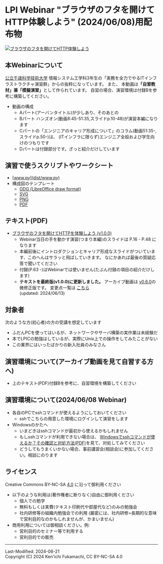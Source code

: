 # LPI Webinar "ブラウザのフタを開けてHTTP体験しよう" (2024/06/08)用配布物

[![ブラウザのフタを開けてHTTP体験しよう](https://img.youtube.com/vi/y84Asag9O1o/maxresdefault.jpg)](https://www.youtube.com/watch?v=y84Asag9O1o)

## 本Webinarについて

[公立千歳科学技術大学](https://www.chitose.ac.jp/)
情報システム工学科3年生の「実務を全力でやるITインフラストラクチャ演習群」からの抜粋になっています。
また、
本動画は<B>「自習教材」兼「模擬演習」</B>として作られています。
自習の場合、演習環境は付録Bを参考に構築してください。

- 動画の構成
    - Aパート(アーバンタイトル)が少しあり、そのあとの
    - Bパート ハンズオン(動画8:45-51:35,スライドp.10-48)が演習本編になります
    - Cパートの「エンジニアのキャリア形成について」のコラム(動画51:35-,スライドp.50-)は、
      (ITインフラに限らず)エンジニア全般および学生向けのつもりです
    - Dパートは付録部分です。ざっと紹介だけしています


## 演習で使うスクリプトやワークシート

- [www.py](dist/www.py)
- 構成図のテンプレート
    - [ODG (LibreOffice draw format)](dist/templates/www-design-template.odg)
    - [SVG](dist/templates/www-design-template.svg)
    - [PNG](dist/templates/www-design-template.png)
    - [PDF](dist/templates/www-design-template.pdf)


## テキスト(PDF)

- [ブラウザのフタを開けてHTTPを体験しよう (v1.0.0)](https://speakerdeck.com/fmlorg/burauzanohutawokai-ketehttpti-yan-siyou-20240608v1-dot-0-0)
    - Webinar当日の手を動かす演習(つまり本編)のスライドは P.16 - P.48 になります
    - 本編前後にイントロダクションとキャリア形成なスライドがついています、このへんはサラッと飛ばしていきます。
      なにかあれば最後の質疑応答で聞いてください
    - 付録(P.63 -)はWebinarでは使いません(たぶん付録の項目の紹介だけします)
    - <B>テキストを最終版(v1.0.0)に更新しました。</B>
      アーカイブ動画は
      [v0.6.0](dist/ブラウザのフタを開けてHTTPを体験しよう_20240608v0.6.0.pdf)の微修正版です。
      変更点一覧は
      [こちら](changes.md)
      <br>
      (updated: 2024/06/13)


## 対象者

次のような方(初心者)の方の受講を想定しています

- ふだんPCを使ってはいるが、ネットワークやサーバ構築の実作業は未経験だ
- 本でLPICの勉強はしているが、実際にUnix上での操作をしてみたことがない
- この業界にはいったばかりの新入社員のみなさん


## 演習環境について(アーカイブ動画を見て自習する方へ)

- 上のテキスト(PDF)付録Bを参考に、自習環境を構築してください


## 演習環境について(2024/06/08 Webinar)

- 各自のPCでsshコマンドが使えるようにしておいてください
    - sshでこちらの用意した環境にログインして演習をします
- Windowsのかたへ
    - いまどきはsshコマンドが最初から使えるかもしれません
    - もしsshコマンドが利用できない場合は、
        [Windowsでsshコマンドが使えるか？その確認と対処方法(PDF)](dist/Windowsでsshコマンドが使えるか？その確認と対処方法_20240608v0.6.0.pdf)を見て、対処してみてください
    - どうしてもうまくいかない場合、事前講習会(相談会)に参加してください。相談にのります


## ライセンス

Creative Commons BY-NC-SA [4.0](https://creativecommons.org/licenses/by/4.0/deed.ja) に沿って御利用ください

- 以下のような利用は(著作権者に断りなく)自由に御利用ください
  -  個人での勉学
  -  無料もしくは実費(テキスト印刷代や部屋代など)のみの勉強会
  -  社内研修等の組織内勉強会での利用
    (厳密には、社内研修=長期的な意味で営利目的なのかもしれませんが、かまいません)
- 商用利用については御相談ください。例:
  -  営利目的のセミナー等で利用する
  -  営利目的での販売


<hr>
Last-Modified: 2024-06-21
<br>
Copyright (C) 2024 Ken'ichi Fukamachi, CC BY-NC-SA 4.0
